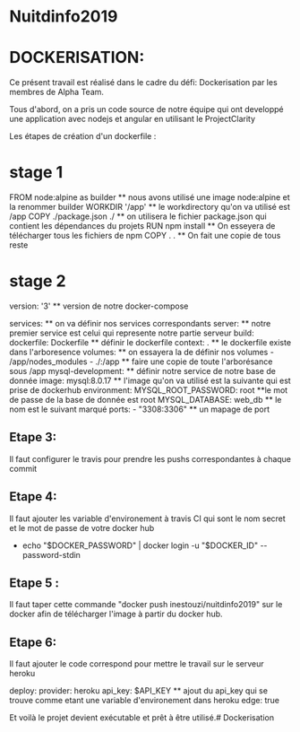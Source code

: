 # Nuitdinfo2019

# DOCKERISATION:
Ce présent travail est réalisé dans le cadre du défi: Dockerisation par les membres de Alpha Team.


Tous d'abord, on a pris un code source de notre équipe qui ont developpé une application avec nodejs et angular en utilisant le ProjectClarity 

Les étapes de création d'un dockerfile :

# stage 1
FROM node:alpine as builder     ** nous avons utilisé une image node:alpine et la renommer builder
WORKDIR '/app'                  ** le workdirectory qu'on va utilisé est /app 
COPY ./package.json ./          ** on utilisera le fichier package.json qui contient les dépendances du projets
RUN npm install                 ** On esseyera de télécharger tous les fichiers de npm
COPY . .                        ** On fait une copie de tous reste 
 
# stage 2 
version: '3'                    ** version de notre docker-compose

services:                       ** on va définir nos services correspondants
  server:                       ** notre premier service est celui qui represente notre partie serveur
    build:
      dockerfile: Dockerfile    ** définir le dockerfile
      context: .                ** le dockerfile existe dans l'arboresence
    volumes:                    ** on essayera la de définir nos volumes
      - /app/nodes_modules
      - ./:/app                  ** faire une copie de toute l'arborésance sous /app
  mysql-development:             ** définir notre service de notre base de donnée
    image: mysql:8.0.17          ** l'image qu'on va utilisé est la suivante qui est prise de dockerhub
    environment:
      MYSQL_ROOT_PASSWORD: root  **le mot de passe de la base de donnée est root
      MYSQL_DATABASE: web_db     ** le nom est le suivant marqué
    ports:
      - "3308:3306"              ** un mapage de port




## Etape 3:
Il faut configurer le travis pour prendre les pushs correspondantes à chaque commit


## Etape 4:  
Il faut ajouter les variable d'environement à travis CI qui sont le nom secret et le mot de passe de votre docker hub
  - echo "$DOCKER_PASSWORD" | docker login -u "$DOCKER_ID" --password-stdin
## Etape 5 :

Il faut taper cette commande "docker push inestouzi/nuitdinfo2019" sur le docker afin de télécharger l'image à partir du docker hub.

## Etape 6:
Il faut ajouter le code correspond pour mettre le travail sur le serveur heroku

deploy:
  provider: heroku
  api_key: $API_KEY     ** ajout du api_key qui se trouve comme etant une variable d'environement dans heroku
  edge: true 




Et voilà le projet devient exécutable et prêt à être utilisé.# Dockerisation
